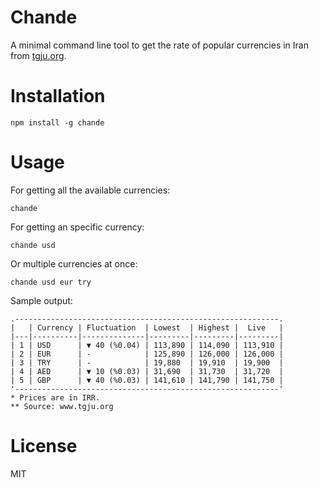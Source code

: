# Chande
A minimal command line tool to get the rate of popular currencies in Iran from [tgju.org](http://www.tgju.org/).

# Installation
```shell
npm install -g chande
```

# Usage 
For getting all the available currencies:
```shell
chande
```

For getting an specific currency:
```
chande usd
```
Or multiple currencies at once:
```
chande usd eur try
```

Sample output:
```
.-----------------------------------------------------------.
|   | Currency | Fluctuation  | Lowest  | Highest |  Live   |
|---|----------|--------------|---------|---------|---------|
| 1 | USD      | ▼ 40 (%0.04) | 113,890 | 114,090 | 113,910 |
| 2 | EUR      | -            | 125,890 | 126,000 | 126,000 |
| 3 | TRY      | -            | 19,880  | 19,910  | 19,900  |
| 4 | AED      | ▼ 10 (%0.03) | 31,690  | 31,730  | 31,720  |
| 5 | GBP      | ▼ 40 (%0.03) | 141,610 | 141,790 | 141,750 |
'-----------------------------------------------------------'
* Prices are in IRR.
** Source: www.tgju.org
```

# License
MIT